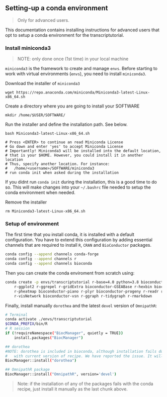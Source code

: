 ## Setting-up a conda environment
> Only for advanced users.

This documentation contains installing instructions for advanced users that opt to setup a conda environment for the transcriptutorial.

### Install miniconda3
> NOTE: only done once (1st time) in your local machine

`miniconda3` is the framework to create and manage `envs`.
Before starting to work with virtual environments (`envs`), you need to install `miniconda3`.

Download the installer of `miniconda3`
```
wget https://repo.anaconda.com/miniconda/Miniconda3-latest-Linux-x86_64.sh
```
Create a directory where you are going to install your SOFTWARE
```
mkdir /home/$USER/SOFTWARE/
```

Run the installer and define the installation path. See below.
```
bash Miniconda3-latest-Linux-x86_64.sh

# Press <ENTER> to continue an read Miniconda License
# Go down and enter 'yes' to accept Miniconda License
# Importantly! Miniconda3 will be installed into the default location,
# that is your $HOME. However, you could install it in another location
# Thus, specify another location. For instance:
#	/home/<username>/SOFTWARE/miniconda3
# run conda init when asked during the installation
```
If you didnt run `conda init` during the installation, this is a good time to do so. This will make changes into your `~/.bashrc` file needed to setup the conda environment when needed.

Remove the installer
```
rm Miniconda3-latest-Linux-x86_64.sh
```

### Setup of environment

The first time that you install conda, it is installed with a default configuration.
You have to extend this configuration by adding essential channels that are required to install `R`, `CRAN` and `BioConductor` packages.

```bash
conda config --append channels conda-forge
conda config --append channels r
conda config --append channels bioconda
```

Then you can create the conda enviroment from scratch using: 
```bash 
conda create -p envs/transcriptutorial r-base=4.0 python=3.8 bioconductor-CARNIVAL r-cowplot r-dplyr bioconductor-viper \ 
	r-ggplot2 r-ggrepel r-gridExtra bioconductor-GSEABase r-hexbin bioconductor-limma r-network bioconductor-OmnipathR \
	r-pheatmap bioconductor-piano r-plyr bioconductor-progeny r-readr r-reshape r-reshape2 r-scales r-tibble r-tidyr \
	r-visNetwork bioconductor-vsn r-ggraph r-tidygraph r-rmarkdown
```

Finally, install manually `dorothea` and the latest `devel` version of `OmnipathR`:
```bash
# Terminal
conda activate ./envs/transcriptutorial
$CONDA_PREFIX/bin/R
# R session
if (!requireNamespace("BiocManager", quietly = TRUE))
    install.packages("BiocManager")

## dorothea
#NOTE: dorothea is included in bioconda, although installation fails due to wrong indexing to bioconductor URL 
#	with current version of recipe. We have reported the issue. It will be fixed soon.
BiocManager::install("dorothea")

## OmnipathR package
BiocManager::install("OmnipathR", version='devel')
```

> Note: if the installation of any of the packages fails with the conda recipe, just install it manually as the last chunk above.

